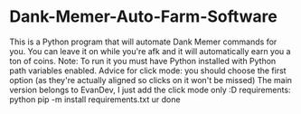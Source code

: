 # Dank-Memer-Auto-Farm-Software
This is a Python program that will automate Dank Memer commands for you. You can leave it on while you're afk and it will automatically earn you a ton of coins.
Note: To run it you must have Python installed with Python path variables enabled.
Advice for click mode: you should choose the first option (as they're actually aligned so clicks on it won't be missed)
The main version belongs to EvanDev, I just add the click mode only :D
requirements: python pip -m install requirements.txt ur done
